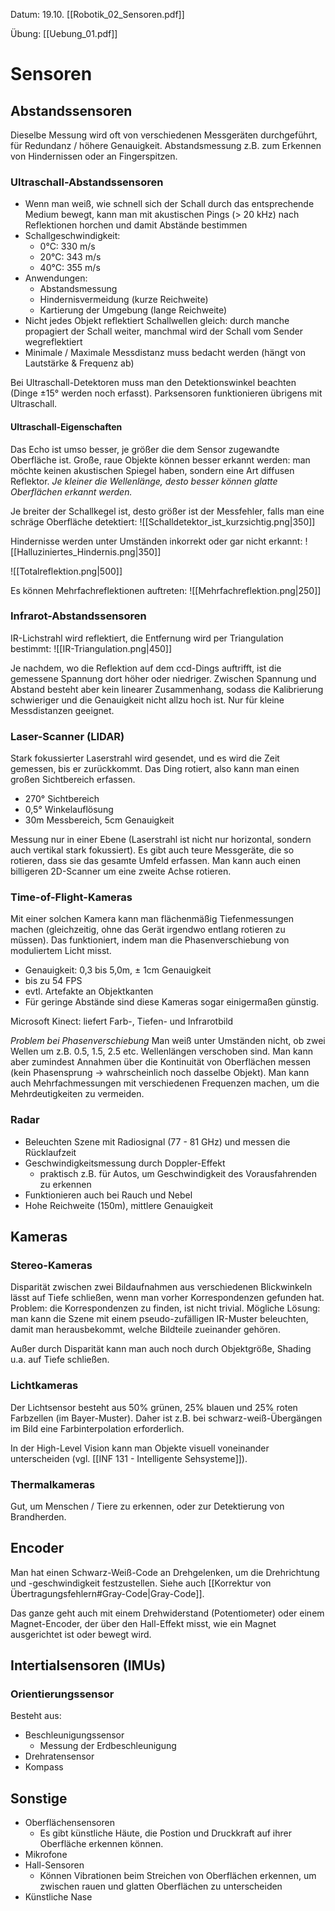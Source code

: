 Datum: 19.10.
[[Robotik_02_Sensoren.pdf]]

Übung: [[Uebung_01.pdf]]

# Sensoren

## Abstandssensoren
Dieselbe Messung wird oft von verschiedenen Messgeräten durchgeführt, für Redundanz / höhere Genauigkeit.
Abstandsmessung z.B. zum Erkennen von Hindernissen oder an Fingerspitzen.

### Ultraschall-Abstandssensoren
- Wenn man weiß, wie schnell sich der Schall durch das entsprechende Medium bewegt, kann man mit akustischen Pings (> 20 kHz) nach Reflektionen horchen und damit Abstände bestimmen
- Schallgeschwindigkeit:
	- 0°C: 330 m/s
	- 20°C: 343 m/s
	- 40°C: 355 m/s
- Anwendungen:
	- Abstandsmessung
	- Hindernisvermeidung (kurze Reichweite)
	- Kartierung der Umgebung (lange Reichweite)
- Nicht jedes Objekt reflektiert Schallwellen gleich: durch manche propagiert der Schall weiter, manchmal wird der Schall vom Sender wegreflektiert
- Minimale / Maximale Messdistanz muss bedacht werden (hängt von Lautstärke & Frequenz ab)

Bei Ultraschall-Detektoren muss man den Detektionswinkel beachten (Dinge $\pm 15°$ werden noch erfasst).
Parksensoren funktionieren übrigens mit Ultraschall.

#### Ultraschall-Eigenschaften
Das Echo ist umso besser, je größer die dem Sensor zugewandte Oberfläche ist.
Große, raue Objekte können besser erkannt werden: man möchte keinen akustischen Spiegel haben, sondern eine Art diffusen Reflektor.
*Je kleiner die Wellenlänge, desto besser können glatte Oberflächen erkannt werden.*

Je breiter der Schallkegel ist, desto größer ist der Messfehler, falls man eine schräge Oberfläche detektiert:
![[Schalldetektor_ist_kurzsichtig.png|350]]

Hindernisse werden unter Umständen inkorrekt oder gar nicht erkannt: 
![[Halluziniertes_Hindernis.png|350]]

![[Totalreflektion.png|500]]

Es können Mehrfachreflektionen auftreten:
![[Mehrfachreflektion.png|250]]

### Infrarot-Abstandssensoren
IR-Lichstrahl wird reflektiert, die Entfernung wird per Triangulation bestimmt:
![[IR-Triangulation.png|450]]

Je nachdem, wo die Reflektion auf dem ccd-Dings auftrifft, ist die gemessene Spannung dort höher oder niedriger. Zwischen Spannung und Abstand besteht aber kein linearer Zusammenhang, sodass die Kalibrierung schwieriger und die Genauigkeit nicht allzu hoch ist.
Nur für kleine Messdistanzen geeignet.

### Laser-Scanner (LIDAR)
Stark fokussierter Laserstrahl wird gesendet, und es wird die Zeit gemessen, bis er zurückkommt. 
Das Ding rotiert, also kann man einen großen Sichtbereich erfassen.
- 270° Sichtbereich
- 0,5° Winkelauflösung
- 30m Messbereich, 5cm Genauigkeit

Messung nur in einer Ebene (Laserstrahl ist nicht nur horizontal, sondern auch vertikal stark fokussiert).
Es gibt auch teure Messgeräte, die so rotieren, dass sie das gesamte Umfeld erfassen.
Man kann auch einen billigeren 2D-Scanner um eine zweite Achse rotieren.

### Time-of-Flight-Kameras
Mit einer solchen Kamera kann man flächenmäßig Tiefenmessungen machen (gleichzeitig, ohne das Gerät irgendwo entlang rotieren zu müssen).
Das funktioniert, indem man die Phasenverschiebung von moduliertem Licht misst.
- Genauigkeit: 0,3 bis 5,0m, $\pm$ 1cm Genauigkeit
- bis zu 54 FPS
- evtl. Artefakte an Objektkanten
- Für geringe Abstände sind diese Kameras sogar einigermaßen günstig.

Microsoft Kinect: liefert Farb-, Tiefen- und Infrarotbild

*Problem bei Phasenverschiebung*
Man weiß unter Umständen nicht, ob zwei Wellen um z.B. 0.5, 1.5, 2.5 etc. Wellenlängen verschoben sind. 
Man kann aber zumindest Annahmen über die Kontinuität von Oberflächen messen (kein Phasensprung -> wahrscheinlich noch dasselbe Objekt).
Man kann auch Mehrfachmessungen mit verschiedenen Frequenzen machen, um die Mehrdeutigkeiten zu vermeiden.

### Radar
- Beleuchten Szene mit Radiosignal (77 - 81 GHz) und messen die Rücklaufzeit
- Geschwindigkeitsmessung durch Doppler-Effekt
	- praktisch z.B. für Autos, um Geschwindigkeit des Vorausfahrenden zu erkennen
- Funktionieren auch bei Rauch und Nebel
- Hohe Reichweite (150m), mittlere Genauigkeit

## Kameras

### Stereo-Kameras
Disparität zwischen zwei Bildaufnahmen aus verschiedenen Blickwinkeln lässt auf Tiefe schließen, wenn man vorher Korrespondenzen gefunden hat.
Problem: die Korrespondenzen zu finden, ist nicht trivial.
Mögliche Lösung: man kann die Szene mit einem pseudo-zufälligen IR-Muster beleuchten, damit man herausbekommt, welche Bildteile zueinander gehören.

Außer durch Disparität kann man auch noch durch Objektgröße, Shading u.a. auf Tiefe schließen.

### Lichtkameras
Der Lichtsensor besteht aus 50% grünen, 25% blauen und 25% roten Farbzellen (im Bayer-Muster).
Daher ist z.B. bei schwarz-weiß-Übergängen im Bild eine Farbinterpolation erforderlich.

In der High-Level Vision kann man Objekte visuell voneinander unterscheiden (vgl. [[INF 131 - Intelligente Sehsysteme]]).

### Thermalkameras
Gut, um Menschen / Tiere zu erkennen, oder zur Detektierung von Brandherden.

## Encoder

Man hat einen Schwarz-Weiß-Code an Drehgelenken, um die Drehrichtung und -geschwindigkeit festzustellen. 
Siehe auch [[Korrektur von Übertragungsfehlern#Gray-Code|Gray-Code]].

Das ganze geht auch mit einem Drehwiderstand (Potentiometer) oder einem Magnet-Encoder, der über den Hall-Effekt misst, wie ein Magnet ausgerichtet ist oder bewegt wird.

## Intertialsensoren (IMUs)
### Orientierungssensor
Besteht aus:
- Beschleunigungssensor
	- Messung der Erdbeschleunigung
- Drehratensensor
- Kompass

## Sonstige
- Oberflächensensoren
	- Es gibt künstliche Häute, die Postion und Druckkraft auf ihrer Oberfläche erkennen können.
- Mikrofone
- Hall-Sensoren
	- Können Vibrationen beim Streichen von Oberflächen erkennen, um zwischen rauen und glatten Oberflächen zu unterscheiden
- Künstliche Nase
